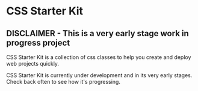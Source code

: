# CSS Starter Kit

## DISCLAIMER - This is a very early stage work in progress project

CSS Starter Kit is a collection of css classes to help you create and deploy web projects quickly.

CSS Starter Kit is currently under development and in its very early stages. Check back often to see how it's progressing.
